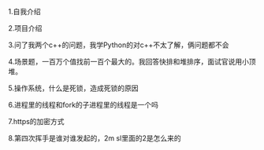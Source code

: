 1.自我介绍

2.项目介绍

3.问了我两个c++的问题，我学Python的对c++不太了解，俩问题都不会

4.场景题，一百万个值找前一百个最大的。我回答快排和堆排序，面试官说用小顶堆。

5.操作系统，什么是死锁，造成死锁的原因

6.进程里的线程和fork的子进程里的线程是一个吗

7.https的加密方式

8.第四次挥手是谁对谁发起的，2m sl里面的2是怎么来的